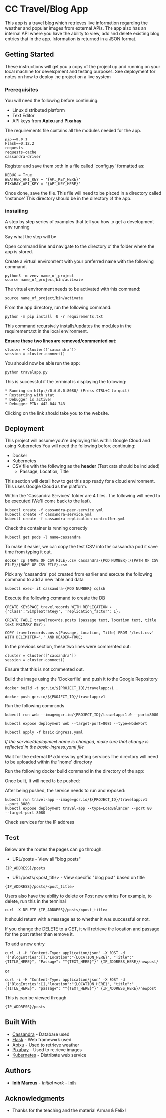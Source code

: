 # CC Travel/Blog App

This app is a travel blog which retrieves live information regarding the weather and popular images from external APIs.
The app also has an internal API where you have the ability to view, add and delete existing blog entries that in the app. Information is returned in a JSON format.

## Getting Started

These instructions will get you a copy of the project up and running on your local machine for development and testing purposes. See deployment for notes on how to deploy the project on a live system.

### Prerequisites

You will need the following before continuing:

* Linux distributed platform
* Text Editor
* API keys from **Apixu** and **Pixabay**

The requirements file contains all the modules needed for the app.

```
pip>=9.0.1
Flask==0.12.2
requests
requests-cache
cassandra-driver
```

Register and save them both in a file called 'config.py' formatted as:
```
DEBUG = True
WEATHER_API_KEY = '{API_KEY_HERE}'
PIXABAY_API_KEY = '{API_KEY_HERE}'
```

Once done, save the file. This file will need to be placed in a directory called 'instance' This directory should be in the directory of the app.

### Installing

A step by step series of examples that tell you how to get a development env running

Say what the step will be

Open command line and navigate to the directory of the folder where the app is stored.

Create a virtual environment with your preferred name with the following command.

```
python3 -m venv name_of_project
source name_of_project/bin/activate
```
The virtual environment needs to be activated with this command:
```
source name_of_project/bin/activate
```

From the app directory, run the following command:

```
python -m pip install -U -r requirements.txt
```
This command recursively installs/updates the modules in the requirement.txt in the local environment.

**Ensure these two lines are removed/commented out:**
```
cluster = Cluster(['cassandra'])
session = cluster.connect()
```

You should now be able run the app:

```
python travelapp.py
```

This is successful if the terminal is displaying the following:

```
* Running on http://0.0.0.0:8080/ (Press CTRL+C to quit)
* Restarting with stat
* Debugger is active!
* Debugger PIN: 442-044-743
```
Clicking on the link should take you to the website.



## Deployment

This project will assume you're deploying this within Google Cloud and using Kubernetes
You will need the following before continuing:

* Docker
* Kubernetes
* CSV file with the following as the **header** (Test data should be included)
  * Passage, Location, Title

This section will detail how to get this app ready for a cloud environment. This uses Google Cloud as the platform.

Within the 'Cassandra Services' folder are 4 files. The following will need to be executed (We'll come back to the last).
```
kubectl create -f cassandra-peer-service.yml
kubectl create -f cassandra-service.yml
kubectl create -f cassandra-replication-controller.yml
```
Check the container is running correctly
```
kubectl get pods -l name=cassandra
```

To make it easier, we can copy the test CSV into the cassandra pod it save time from typing it out.
```
docker cp {NAME OF CSV FILE}.csv cassandra-{POD NUMBER}:/{PATH OF CSV FILE}/{NAME OF CSV FILE}.csv
```
Pick any 'cassandra' pod created from earlier and execute the following command to add a new table and data
```
kubectl exec- it cassandra-{POD NUMBER} cqlsh
```
Execute the following command to create the DB
```
CREATE KEYSPACE travelrecords WITH REPLICATION = {'class':'SimpleStrategy', 'replication_factor': 1};

CREATE TABLE travelrecords.posts (passage text, location text, title text PRIMARY KEY);

COPY travelrecords.posts(Passage, Location, Title) FROM '/test.csv' WITH DELIMITER=',' AND HEADER=TRUE;
```

In the previous section, these two lines were commented out:
```
cluster = Cluster(['cassandra'])
session = cluster.connect()
```
Ensure that this is not commented out.

Build the image using the 'Dockerfile' and push it to the Google Repository
```
docker build -t gcr.io/${PROJECT_ID}/travelapp:v1 .

docker push gcr.io/${PROJECT_ID}/travelapp:v1

```

Run the following commands
```
kubectl run web --image=gcr.io/{PROJECT_ID}/travelapp:1.0 --port=8080

kubectl expose deployment web --target-port=8080 --type=NodePort

kubectl apply -f basic-ingress.yaml
```
*If the service/deployment name is changed, make sure that change is reflected in the basic-ingress.yaml file*

Wait for the external IP address by getting services
The directory will need to be uploaded within the 'home' directory

Run the following docker build command in the directory of the app:

Once built, It will need to be pushed:

After being pushed, the service needs to run and exposed:
```
kubectl run travel-app --image=gcr.io/${PROJECT_ID}/travelapp:v1
--port 8080
kubectl expose deployment travel-app --type=LoadBalancer --port 80
--target-port 8080
```
Check services for the IP address

## Test

Below are the routes the pages can go through.
* URL/posts - View all "blog posts"
```
{IP_ADDRESS}/posts
```
* URL/posts/<post_title> -  View specific "blog post" based on title
```
{IP_ADDRESS}/posts/<post_title>
```

Users also have the ability to delete or Post new entries
For example, to delete, run this in the terminal

```
curl -X DELETE {IP_ADDRESS}/posts/<post_title>
```
It should return with a message as to whether it was successful or not.

If you change the DELETE to a GET, it will retrieve the location and passage for the post rather than remove it.

To add a new entry
```
curl -i -H "Content-Type: application/json" -X POST -d
'{"BlogEntries":[],"Location":"{LOCATION_HERE}", "Title":"{TITLE_HERE}", "Passage": ""{TEXT_HERE}"}' {IP_ADDRESS_HERE}/newpost/
```
or
```
curl -i -H "Content-Type: application/json" -X POST -d
'{"BlogEntries":[],"location":"{LOCATION_HERE}", "title":"{TITLE_HERE}", "passage": ""{TEXT_HERE}"}' {IP_ADDRESS_HERE}/newpost
```

This is can be viewed through
```
{IP_ADDRESS}/posts
```

## Built With

* [Cassandra](http://cassandra.apache.org/doc/latest/) - Database used
* [Flask](http://flask.pocoo.org/docs/1.0/) - Web framework used
* [Apixu](https://www.apixu.com/api.aspx) - Used to retrieve weather
* [Pixabay](https://pixabay.com/api/docs/) - Used to retrieve images
* [Kubernetes](https://kubernetes.io/docs/home/) - Distribute web service


## Authors

* **Inih Marcus** - *Initial work* - [Inih](https://github.com/inih)


## Acknowledgments

* Thanks for the teaching and the material Arman & Felix!
